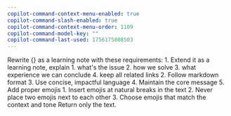 ```yaml
---
copilot-command-context-menu-enabled: true
copilot-command-slash-enabled: true
copilot-command-context-menu-order: 1109
copilot-command-model-key: ""
copilot-command-last-used: 1756175808503
---
```

Rewrite {} as a learning note with these requirements:
    1. Extend it as a learning note, explain
	    1. what's the issue
	    2. how we solve
	    3. what experience we can conclude
	    4. keep all related links
    2. Follow markdown format
    3. Use concise, impactful language
    4. Maintain the core message
    5. Add proper emojis 
	    1. Insert emojis at natural breaks in the text
	    2. Never place two emojis next to each other
	    3. Choose emojis that match the context and tone
    Return only the text.
